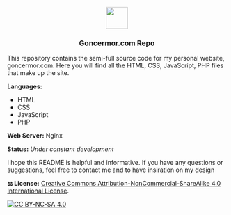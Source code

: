 [cc-by-nc-sa]: http://creativecommons.org/licenses/by-nc-sa/4.0/
[cc-by-nc-sa-shield]: https://img.shields.io/badge/License-CC%20BY--NC--SA%204.0-blue.svg?style=for-the-badge

<p align="center"><img height="50" src="https://cdn.goncermor.com/img/svg/goncermor.svg"></p>
<h3 align="center">Goncermor.com Repo</h3>
This repository contains the semi-full source code for my personal website, goncermor.com. Here you will find all the HTML, CSS, JavaScript, PHP files that make up the site.

**Languages:**

* HTML
* CSS
* JavaScript
* PHP

**Web Server:** Nginx

**Status:** *Under constant development*

I hope this README is helpful and informative. If you have any questions or suggestions, feel free to contact me and to have insiration on my design

**⚖️ License:** [Creative Commons Attribution-NonCommercial-ShareAlike 4.0 International License][cc-by-nc-sa].

[![CC BY-NC-SA 4.0][cc-by-nc-sa-shield]][cc-by-nc-sa]
